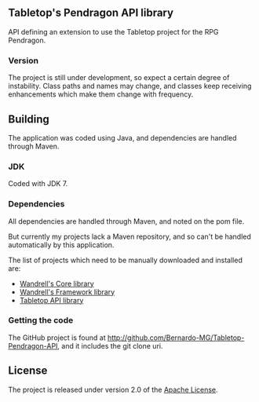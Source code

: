 ## Tabletop's Pendragon API library
API defining an extension to use the Tabletop project for the RPG Pendragon.

### Version
The project is still under development, so expect a certain degree of instability. Class paths and names may change, and classes keep receiving enhancements which make them change with frequency.

## Building
The application was coded using Java, and dependencies are handled through Maven.

### JDK
Coded with JDK 7.

### Dependencies
All dependencies are handled through Maven, and noted on the pom file.

But currently my projects lack a Maven repository, and so can't be handled automatically by this application.

The list of projects which need to be manually downloaded and installed are:
* [Wandrell's Core library][]
* [Wandrell's Framework library][]
* [Tabletop API library][]

### Getting the code
The GitHub project is found at http://github.com/Bernardo-MG/Tabletop-Pendragon-API, and it includes the git clone uri.

## License
The project is released under version 2.0 of the [Apache License][].

[Apache License]: http://www.apache.org/licenses/LICENSE-2.0
[Tabletop API library]: http://github.com/Bernardo-MG/Tabletop-API
[Wandrell's Core library]: http://github.com/Bernardo-MG/Wandrell-Core
[Wandrell's Framework library]: http://github.com/Bernardo-MG/Wandrell-Framework